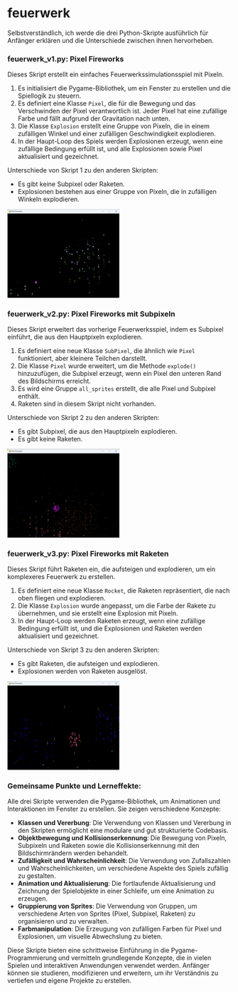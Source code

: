 # feuerwerk

Selbstverständlich, ich werde die drei Python-Skripte ausführlich für Anfänger erklären und die Unterschiede zwischen ihnen hervorheben.

### feuerwerk_v1.py: Pixel Fireworks

Dieses Skript erstellt ein einfaches Feuerwerkssimulationsspiel mit Pixeln.

1. Es initialisiert die Pygame-Bibliothek, um ein Fenster zu erstellen und die Spiellogik zu steuern.
2. Es definiert eine Klasse `Pixel`, die für die Bewegung und das Verschwinden der Pixel verantwortlich ist. Jeder Pixel hat eine zufällige Farbe und fällt aufgrund der Gravitation nach unten.
3. Die Klasse `Explosion` erstellt eine Gruppe von Pixeln, die in einem zufälligen Winkel und einer zufälligen Geschwindigkeit explodieren.
4. In der Haupt-Loop des Spiels werden Explosionen erzeugt, wenn eine zufällige Bedingung erfüllt ist, und alle Explosionen sowie Pixel aktualisiert und gezeichnet.

Unterschiede von Skript 1 zu den anderen Skripten:
- Es gibt keine Subpixel oder Raketen.
- Explosionen bestehen aus einer Gruppe von Pixeln, die in zufälligen Winkeln explodieren.

<img src="bilder/readme_pic_001.jpg" alt="Alternativer Text" width="50%" height="50%">

### feuerwerk_v2.py: Pixel Fireworks mit Subpixeln

Dieses Skript erweitert das vorherige Feuerwerksspiel, indem es Subpixel einführt, die aus den Hauptpixeln explodieren.

1. Es definiert eine neue Klasse `SubPixel`, die ähnlich wie `Pixel` funktioniert, aber kleinere Teilchen darstellt.
2. Die Klasse `Pixel` wurde erweitert, um die Methode `explode()` hinzuzufügen, die Subpixel erzeugt, wenn ein Pixel den unteren Rand des Bildschirms erreicht.
3. Es wird eine Gruppe `all_sprites` erstellt, die alle Pixel und Subpixel enthält.
4. Raketen sind in diesem Skript nicht vorhanden.

Unterschiede von Skript 2 zu den anderen Skripten:
- Es gibt Subpixel, die aus den Hauptpixeln explodieren.
- Es gibt keine Raketen.

<img src="bilder/readme_pic_002.jpg" alt="Alternativer Text" width="50%" height="50%">

### feuerwerk_v3.py: Pixel Fireworks mit Raketen

Dieses Skript führt Raketen ein, die aufsteigen und explodieren, um ein komplexeres Feuerwerk zu erstellen.

1. Es definiert eine neue Klasse `Rocket`, die Raketen repräsentiert, die nach oben fliegen und explodieren.
2. Die Klasse `Explosion` wurde angepasst, um die Farbe der Rakete zu übernehmen, und sie erstellt eine Explosion mit Pixeln.
3. In der Haupt-Loop werden Raketen erzeugt, wenn eine zufällige Bedingung erfüllt ist, und die Explosionen und Raketen werden aktualisiert und gezeichnet.

Unterschiede von Skript 3 zu den anderen Skripten:
- Es gibt Raketen, die aufsteigen und explodieren.
- Explosionen werden von Raketen ausgelöst.

<img src="bilder/readme_pic_003.jpg" alt="Alternativer Text" width="50%" height="50%">

### Gemeinsame Punkte und Lerneffekte:

Alle drei Skripte verwenden die Pygame-Bibliothek, um Animationen und Interaktionen im Fenster zu erstellen. Sie zeigen verschiedene Konzepte:

- **Klassen und Vererbung**: Die Verwendung von Klassen und Vererbung in den Skripten ermöglicht eine modulare und gut strukturierte Codebasis.
- **Objektbewegung und Kollisionserkennung**: Die Bewegung von Pixeln, Subpixeln und Raketen sowie die Kollisionserkennung mit den Bildschirmrändern werden behandelt.
- **Zufälligkeit und Wahrscheinlichkeit**: Die Verwendung von Zufallszahlen und Wahrscheinlichkeiten, um verschiedene Aspekte des Spiels zufällig zu gestalten.
- **Animation und Aktualisierung**: Die fortlaufende Aktualisierung und Zeichnung der Spielobjekte in einer Schleife, um eine Animation zu erzeugen.
- **Gruppierung von Sprites**: Die Verwendung von Gruppen, um verschiedene Arten von Sprites (Pixel, Subpixel, Raketen) zu organisieren und zu verwalten.
- **Farbmanipulation**: Die Erzeugung von zufälligen Farben für Pixel und Explosionen, um visuelle Abwechslung zu bieten.

Diese Skripte bieten eine schrittweise Einführung in die Pygame-Programmierung und vermitteln grundlegende Konzepte, die in vielen Spielen und interaktiven Anwendungen verwendet werden. Anfänger können sie studieren, modifizieren und erweitern, um ihr Verständnis zu vertiefen und eigene Projekte zu erstellen.


